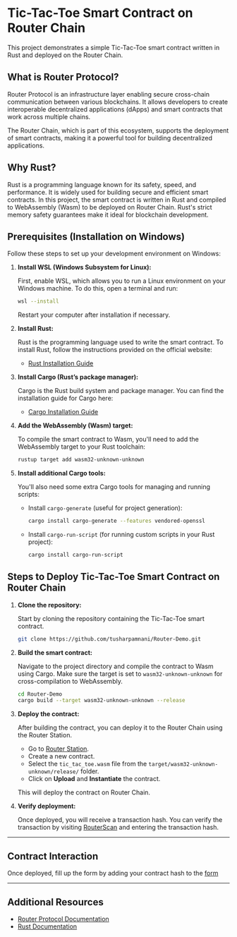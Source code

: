 # Tic-Tac-Toe Smart Contract on Router Chain

This project demonstrates a simple Tic-Tac-Toe smart contract written in Rust and deployed on the Router Chain.

## What is Router Protocol?

Router Protocol is an infrastructure layer enabling secure cross-chain communication between various blockchains. It allows developers to create interoperable decentralized applications (dApps) and smart contracts that work across multiple chains.

The Router Chain, which is part of this ecosystem, supports the deployment of smart contracts, making it a powerful tool for building decentralized applications.

## Why Rust?

Rust is a programming language known for its safety, speed, and performance. It is widely used for building secure and efficient smart contracts. In this project, the smart contract is written in Rust and compiled to WebAssembly (Wasm) to be deployed on Router Chain. Rust's strict memory safety guarantees make it ideal for blockchain development.

## Prerequisites (Installation on Windows)

Follow these steps to set up your development environment on Windows:

1. **Install WSL (Windows Subsystem for Linux):**

   First, enable WSL, which allows you to run a Linux environment on your Windows machine. To do this, open a terminal and run:

   ```bash
   wsl --install
   ```

   Restart your computer after installation if necessary.

2. **Install Rust:**

   Rust is the programming language used to write the smart contract. To install Rust, follow the instructions provided on the official website:

   - [Rust Installation Guide](https://www.rust-lang.org/tools/install)

3. **Install Cargo (Rust’s package manager):**

   Cargo is the Rust build system and package manager. You can find the installation guide for Cargo here:

   - [Cargo Installation Guide](https://doc.rust-lang.org/cargo/getting-started/installation.html)

4. **Add the WebAssembly (Wasm) target:**

   To compile the smart contract to Wasm, you'll need to add the WebAssembly target to your Rust toolchain:

   ```bash
   rustup target add wasm32-unknown-unknown
   ```

5. **Install additional Cargo tools:**

   You'll also need some extra Cargo tools for managing and running scripts:

   - Install `cargo-generate` (useful for project generation):

     ```bash
     cargo install cargo-generate --features vendored-openssl
     ```

   - Install `cargo-run-script` (for running custom scripts in your Rust project):

     ```bash
     cargo install cargo-run-script
     ```

## Steps to Deploy Tic-Tac-Toe Smart Contract on Router Chain

1. **Clone the repository:**

   Start by cloning the repository containing the Tic-Tac-Toe smart contract.

   ```bash
   git clone https://github.com/tusharpamnani/Router-Demo.git
   ```

2. **Build the smart contract:**

   Navigate to the project directory and compile the contract to Wasm using Cargo. Make sure the target is set to `wasm32-unknown-unknown` for cross-compilation to WebAssembly.

   ```bash
   cd Router-Demo
   cargo build --target wasm32-unknown-unknown --release
   ```

3. **Deploy the contract:**

   After building the contract, you can deploy it to the Router Chain using the Router Station.

   - Go to [Router Station](https://station.routerprotocol.com/).
   - Create a new contract.
   - Select the `tic_tac_toe.wasm` file from the `target/wasm32-unknown-unknown/release/` folder.
   - Click on **Upload** and **Instantiate** the contract.

   This will deploy the contract on Router Chain.

4. **Verify deployment:**

   Once deployed, you will receive a transaction hash. You can verify the transaction by visiting [RouterScan](https://testnet.routerscan.io/transactions) and entering the transaction hash.

---

## Contract Interaction

Once deployed, fill up the form by adding your contract hash to the [form](https://forms.gle/kds1BA37RKAxm3267)

---

## Additional Resources

- [Router Protocol Documentation](https://courses.routerprotocol.com/building-on-router-chain/module-1/)
- [Rust Documentation](https://doc.rust-lang.org/book/)
